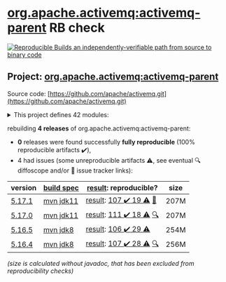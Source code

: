 [org.apache.activemq:activemq-parent](https://search.maven.org/artifact/org.apache.activemq/activemq-parent/) RB check
=======

[![Reproducible Builds](https://reproducible-builds.org/images/logos/rb.svg) an independently-verifiable path from source to binary code](https://reproducible-builds.org/)

## Project: [org.apache.activemq:activemq-parent](https://search.maven.org/artifact/org.apache.activemq/activemq-parent/)

Source code: [https://github.com/apache/activemq.git](https://github.com/apache/activemq.git)

<details><summary>This project defines 42 modules:</summary>

* [org.apache.activemq.tooling:activemq-junit](https://search.maven.org/artifact/org.apache.activemq.tooling/activemq-junit/)
* [org.apache.activemq.tooling:activemq-maven-plugin](https://search.maven.org/artifact/org.apache.activemq.tooling/activemq-maven-plugin/)
* [org.apache.activemq.tooling:activemq-memtest-maven-plugin](https://search.maven.org/artifact/org.apache.activemq.tooling/activemq-memtest-maven-plugin/)
* [org.apache.activemq.tooling:activemq-perf-maven-plugin](https://search.maven.org/artifact/org.apache.activemq.tooling/activemq-perf-maven-plugin/)
* [org.apache.activemq.tooling:activemq-tooling](https://search.maven.org/artifact/org.apache.activemq.tooling/activemq-tooling/)
* [org.apache.activemq:activemq-all](https://search.maven.org/artifact/org.apache.activemq/activemq-all/)
* [org.apache.activemq:activemq-amqp](https://search.maven.org/artifact/org.apache.activemq/activemq-amqp/)
* [org.apache.activemq:activemq-blueprint](https://search.maven.org/artifact/org.apache.activemq/activemq-blueprint/)
* [org.apache.activemq:activemq-broker](https://search.maven.org/artifact/org.apache.activemq/activemq-broker/)
* [org.apache.activemq:activemq-camel](https://search.maven.org/artifact/org.apache.activemq/activemq-camel/)
* [org.apache.activemq:activemq-cf](https://search.maven.org/artifact/org.apache.activemq/activemq-cf/)
* [org.apache.activemq:activemq-client](https://search.maven.org/artifact/org.apache.activemq/activemq-client/)
* [org.apache.activemq:activemq-console](https://search.maven.org/artifact/org.apache.activemq/activemq-console/)
* [org.apache.activemq:activemq-http](https://search.maven.org/artifact/org.apache.activemq/activemq-http/)
* [org.apache.activemq:activemq-itests-spring31](https://search.maven.org/artifact/org.apache.activemq/activemq-itests-spring31/)
* [org.apache.activemq:activemq-jaas](https://search.maven.org/artifact/org.apache.activemq/activemq-jaas/)
* [org.apache.activemq:activemq-jdbc-store](https://search.maven.org/artifact/org.apache.activemq/activemq-jdbc-store/)
* [org.apache.activemq:activemq-jms-pool](https://search.maven.org/artifact/org.apache.activemq/activemq-jms-pool/)
* [org.apache.activemq:activemq-kahadb-store](https://search.maven.org/artifact/org.apache.activemq/activemq-kahadb-store/)
* [org.apache.activemq:activemq-karaf](https://search.maven.org/artifact/org.apache.activemq/activemq-karaf/)
* [org.apache.activemq:activemq-karaf-itest](https://search.maven.org/artifact/org.apache.activemq/activemq-karaf-itest/)
* [org.apache.activemq:activemq-leveldb-store](https://search.maven.org/artifact/org.apache.activemq/activemq-leveldb-store/)
* [org.apache.activemq:activemq-log4j-appender](https://search.maven.org/artifact/org.apache.activemq/activemq-log4j-appender/)
* [org.apache.activemq:activemq-mqtt](https://search.maven.org/artifact/org.apache.activemq/activemq-mqtt/)
* [org.apache.activemq:activemq-openwire-generator](https://search.maven.org/artifact/org.apache.activemq/activemq-openwire-generator/)
* [org.apache.activemq:activemq-openwire-legacy](https://search.maven.org/artifact/org.apache.activemq/activemq-openwire-legacy/)
* [org.apache.activemq:activemq-osgi](https://search.maven.org/artifact/org.apache.activemq/activemq-osgi/)
* [org.apache.activemq:activemq-parent](https://search.maven.org/artifact/org.apache.activemq/activemq-parent/)
* [org.apache.activemq:activemq-partition](https://search.maven.org/artifact/org.apache.activemq/activemq-partition/)
* [org.apache.activemq:activemq-pool](https://search.maven.org/artifact/org.apache.activemq/activemq-pool/)
* [org.apache.activemq:activemq-ra](https://search.maven.org/artifact/org.apache.activemq/activemq-ra/)
* [org.apache.activemq:activemq-rar](https://search.maven.org/artifact/org.apache.activemq/activemq-rar/)
* [org.apache.activemq:activemq-run](https://search.maven.org/artifact/org.apache.activemq/activemq-run/)
* [org.apache.activemq:activemq-runtime-config](https://search.maven.org/artifact/org.apache.activemq/activemq-runtime-config/)
* [org.apache.activemq:activemq-shiro](https://search.maven.org/artifact/org.apache.activemq/activemq-shiro/)
* [org.apache.activemq:activemq-spring](https://search.maven.org/artifact/org.apache.activemq/activemq-spring/)
* [org.apache.activemq:activemq-stomp](https://search.maven.org/artifact/org.apache.activemq/activemq-stomp/)
* [org.apache.activemq:activemq-unit-tests](https://search.maven.org/artifact/org.apache.activemq/activemq-unit-tests/)
* [org.apache.activemq:activemq-web](https://search.maven.org/artifact/org.apache.activemq/activemq-web/)
* [org.apache.activemq:activemq-web-console](https://search.maven.org/artifact/org.apache.activemq/activemq-web-console/)
* [org.apache.activemq:activemq-web-demo](https://search.maven.org/artifact/org.apache.activemq/activemq-web-demo/)
* [org.apache.activemq:apache-activemq](https://search.maven.org/artifact/org.apache.activemq/apache-activemq/)
</details>

rebuilding **4 releases** of org.apache.activemq:activemq-parent:
- **0** releases were found successfully **fully reproducible** (100% reproducible artifacts :heavy_check_mark:),
- 4 had issues (some unreproducible artifacts :warning:, see eventual :mag: diffoscope and/or :memo: issue tracker links):

| version | [build spec](/BUILDSPEC.md) | [result](https://reproducible-builds.org/docs/jvm/): reproducible? | size |
| -- | --------- | ------ | -- |
| [5.17.1](https://search.maven.org/artifact/org.apache.activemq/activemq-parent/5.17.1/pom) | [mvn jdk11](activemq-5.17.1.buildspec) | [result](activemq-parent-5.17.1.buildinfo): [107 :heavy_check_mark:  19 :warning:](activemq-parent-5.17.1.buildcompare) [:memo:](https://github.com/apache/activemq/pull/836) | 207M |
| [5.17.0](https://search.maven.org/artifact/org.apache.activemq/activemq-parent/5.17.0/pom) | [mvn jdk11](activemq-5.17.0.buildspec) | [result](activemq-parent-5.17.0.buildinfo): [111 :heavy_check_mark:  18 :warning:](activemq-parent-5.17.0.buildcompare) [:mag:](activemq-parent-5.17.0.diffoscope) | 207M |
| [5.16.5](https://search.maven.org/artifact/org.apache.activemq/activemq-parent/5.16.5/pom) | [mvn jdk8](activemq-5.16.5.buildspec) | [result](activemq-parent-5.16.5.buildinfo): [106 :heavy_check_mark:  29 :warning:](activemq-parent-5.16.5.buildcompare) | 254M |
| [5.16.4](https://search.maven.org/artifact/org.apache.activemq/activemq-parent/5.16.4/pom) | [mvn jdk8](activemq-5.16.4.buildspec) | [result](activemq-parent-5.16.4.buildinfo): [107 :heavy_check_mark:  28 :warning:](activemq-parent-5.16.4.buildcompare) [:mag:](activemq-parent-5.16.4.diffoscope) | 256M |

<i>(size is calculated without javadoc, that has been excluded from reproducibility checks)</i>
